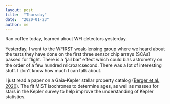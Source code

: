 ```yaml
---
layout: post
title:  "Thursday"
date:  "2020-01-23"
author: me
---
```


Ran coffee today, learned about WFI detectors yesterday.

<!--more-->

Yesterday, I went to the WFIRST weak-lensing group where we heard about the tests they have done on the first three sensor chip arrays (SCAs) passed for flight. There is a 'jail bar' effect which could bias astrometry on the order of a few hundred microarcsecond. There was a lot of interesting stuff. I don't know how much I can talk about.

I just read a paper on a Gaia-Kepler stellar property catalog ([Berger et al. 2020](https://arxiv.org/abs/2001.07737)). The fit MIST isochrones to determine ages, as well as masses for stars in the Kepler survey to help improve the understanding of Kepler statistics. 
